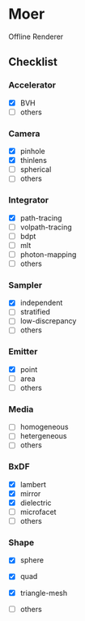 # Moer
Offline Renderer
## Checklist

### Accelerator
- [x] BVH
- [ ] others

### Camera
- [x] pinhole
- [x] thinlens
- [ ] spherical
- [ ] others

### Integrator
- [x] path-tracing
- [ ] volpath-tracing
- [ ] bdpt
- [ ] mlt
- [ ] photon-mapping
- [ ] others

### Sampler
- [x] independent 
- [ ] stratified 
- [ ] low-discrepancy
- [ ] others

### Emitter
- [x] point
- [ ] area
- [ ] others

### Media
- [ ] homogeneous
- [ ] hetergeneous
- [ ] others

### BxDF
- [x] lambert
- [x] mirror
- [x] dielectric
- [ ] microfacet
- [ ] others

### Shape
- [x] sphere
- [x] quad
- [x] triangle-mesh
- [ ] others


